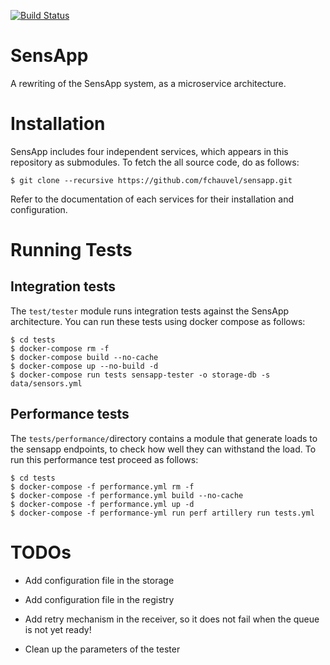 [![Build Status](https://travis-ci.org/fchauvel/sensapp.svg?branch=master)](https://travis-ci.org/fchauvel/sensapp)

# SensApp

A rewriting of the SensApp system, as a microservice architecture.


# Installation

SensApp includes four independent services, which appears in this
repository as submodules. To fetch the all source code, do as follows:

    $ git clone --recursive https://github.com/fchauvel/sensapp.git 
	
Refer to the documentation of each services for their installation and
configuration.


# Running Tests

## Integration tests

The `test/tester` module runs integration tests against the SensApp
architecture. You can run these tests using docker compose as follows:

	$ cd tests
	$ docker-compose rm -f
	$ docker-compose build --no-cache
	$ docker-compose up --no-build -d
	$ docker-compose run tests sensapp-tester -o storage-db -s data/sensors.yml

## Performance tests

The `tests/performance/`directory contains a module that generate
loads to the sensapp endpoints, to check how well they can withstand
the load. To run this performance test proceed as follows:
	
	$ cd tests
	$ docker-compose -f performance.yml rm -f
	$ docker-compose -f performance.yml build --no-cache
	$ docker-compose -f performance.yml up -d
	$ docker-compose -f performance-yml run perf artillery run tests.yml
	
	
# TODOs

 - Add configuration file in the storage

 - Add configuration file in the registry

 - Add retry mechanism in the receiver, so it does not fail when the queue is not yet ready!

 - Clean up the parameters of the tester
